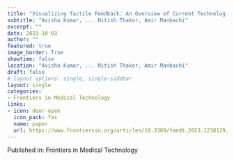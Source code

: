 ```yaml
---
title: "Visualizing Tactile Feedback: An Overview of Current Technologies With a Focus on Ultrasound Elastography"
subtitle: "Avisha Kumar, ... Nitish Thakor, Amir Manbachi"
excerpt: ""
date: 2023-10-03
author: ""
featured: true 
image_border: True
showtime: false
location: "Avisha Kumar, ... Nitish Thakor, Amir Manbachi"
draft: false
# layout options: single, single-sidebar
layout: single
categories:
- Frontiers in Medical Technology
links:
- icon: door-open
  icon_pack: fas
  name: paper
  url: https://www.frontiersin.org/articles/10.3389/fmedt.2023.1238129/full
---
```


Published in: Frontiers in Medical Technology